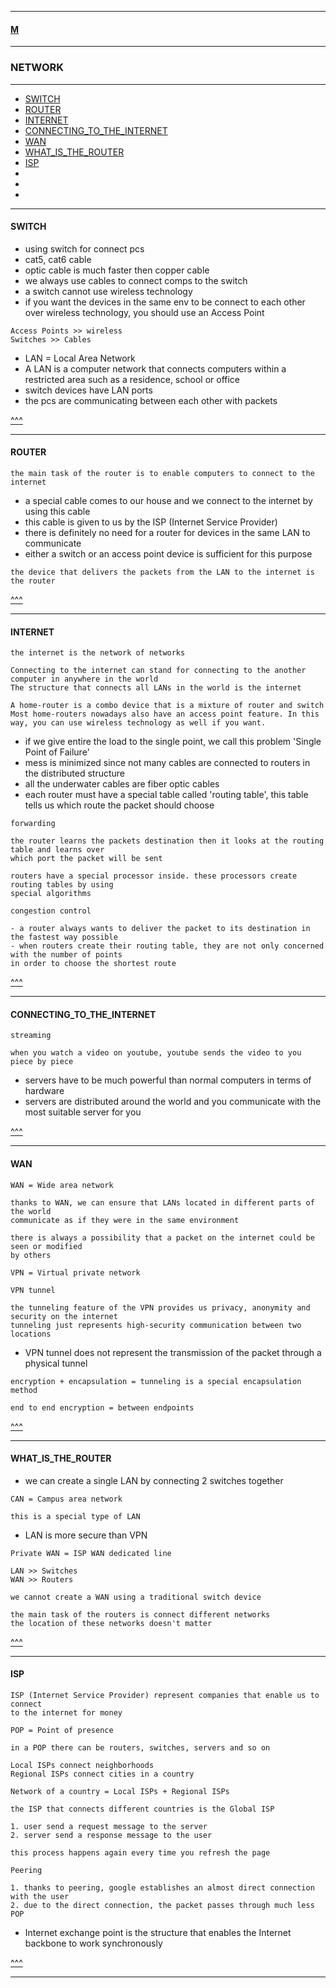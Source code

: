 
---

#### [M](https://github.com/ttltrk/TTT/blob/master/menu.md)

---

### NETWORK

---

* [SWITCH](#SWITCH)
* [ROUTER](#ROUTER)
* [INTERNET](#INTERNET)
* [CONNECTING_TO_THE_INTERNET](#CONNECTING_TO_THE_INTERNET)
* [WAN](#WAN)
* [WHAT_IS_THE_ROUTER](#WHAT_IS_THE_ROUTER)
* [ISP](#ISP)
* [](#)
* [](#)
* [](#)

---

#### SWITCH

- using switch for connect pcs
- cat5, cat6 cable
- optic cable is much faster then copper cable
- we always use cables to connect comps to the switch
- a switch cannot use wireless technology
- if you want the devices in the same env to be connect to each other over wireless technology,
you should use an Access Point

```
Access Points >> wireless
Switches >> Cables
```

- LAN = Local Area Network
- A LAN is a computer network that connects computers within a restricted area such as a residence, school or office
- switch devices have LAN ports
- the pcs are communicating between each other with packets

[^^^](#NETWORK)

---

#### ROUTER

```
the main task of the router is to enable computers to connect to the internet  
```

- a special cable comes to our house and we connect to the internet by using this cable
- this cable is given to us by the ISP (Internet Service Provider)
- there is definitely no need for a router for devices in the same LAN to communicate
- either a switch or an access point device is sufficient for this purpose

```
the device that delivers the packets from the LAN to the internet is the router
```

[^^^](#NETWORK)

---

#### INTERNET

```
the internet is the network of networks
```

```
Connecting to the internet can stand for connecting to the another computer in anywhere in the world
The structure that connects all LANs in the world is the internet
```

```
A home-router is a combo device that is a mixture of router and switch
Most home-routers nowadays also have an access point feature. In this way, you can use wireless technology as well if you want.
```

- if we give entire the load to the single point, we call this problem 'Single Point of Failure'
- mess is minimized since not many cables are connected to routers in the distributed structure
- all the underwater cables are fiber optic cables  
- each router must have a special table called 'routing table', this table tells us which route the packet should choose

```
forwarding

the router learns the packets destination then it looks at the routing table and learns over
which port the packet will be sent
```

```
routers have a special processor inside. these processors create routing tables by using
special algorithms
```

```
congestion control

- a router always wants to deliver the packet to its destination in the fastest way possible  
- when routers create their routing table, they are not only concerned with the number of points
in order to choose the shortest route
```

[^^^](#NETWORK)

---

#### CONNECTING_TO_THE_INTERNET

```
streaming

when you watch a video on youtube, youtube sends the video to you piece by piece  
```

- servers have to be much powerful than normal computers in terms of hardware
- servers are distributed around the world and you communicate with the most suitable
server for you

[^^^](#NETWORK)

---

#### WAN

```
WAN = Wide area network
```

```
thanks to WAN, we can ensure that LANs located in different parts of the world
communicate as if they were in the same environment
```

```
there is always a possibility that a packet on the internet could be seen or modified
by others
```

```
VPN = Virtual private network
```

```
VPN tunnel

the tunneling feature of the VPN provides us privacy, anonymity and security on the internet  
tunneling just represents high-security communication between two locations  
```

- VPN tunnel does not represent the transmission of the packet through a physical tunnel

```
encryption + encapsulation = tunneling is a special encapsulation method
```

```
end to end encryption = between endpoints
```

[^^^](#NETWORK)

---

#### WHAT_IS_THE_ROUTER

- we can create a single LAN by connecting 2 switches together  

```
CAN = Campus area network

this is a special type of LAN
```

- LAN is more secure than VPN

```
Private WAN = ISP WAN dedicated line  
```

```
LAN >> Switches
WAN >> Routers

we cannot create a WAN using a traditional switch device
```

```
the main task of the routers is connect different networks
the location of these networks doesn't matter
```

[^^^](#NETWORK)

---

#### ISP

```
ISP (Internet Service Provider) represent companies that enable us to connect
to the internet for money
```

```
POP = Point of presence

in a POP there can be routers, switches, servers and so on
```

```
Local ISPs connect neighborhoods
Regional ISPs connect cities in a country  
```

```
Network of a country = Local ISPs + Regional ISPs
```

```
the ISP that connects different countries is the Global ISP
```

```
1. user send a request message to the server
2. server send a response message to the user

this process happens again every time you refresh the page
```

```
Peering

1. thanks to peering, google establishes an almost direct connection with the user
2. due to the direct connection, the packet passes through much less POP  
```

- Internet exchange point is the structure that enables the Internet backbone to work synchronously 

[^^^](#NETWORK)

---
